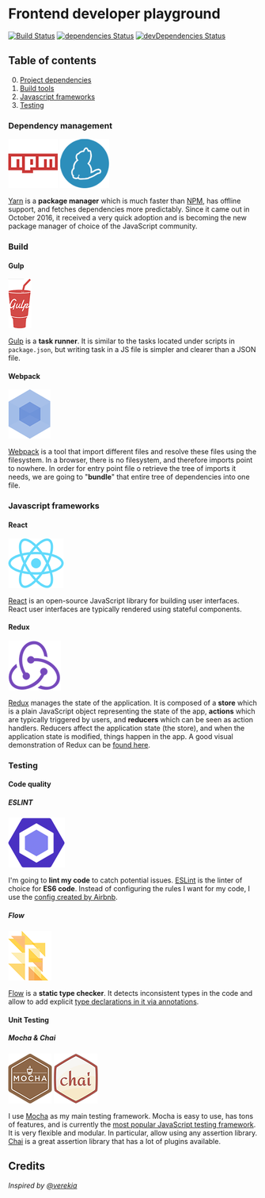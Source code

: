 # Frontend developer playground

[![Build Status](https://travis-ci.org/iGitScor/frontend-developer.svg?branch=master)](https://travis-ci.org/iGitScor/frontend-developer)
[![dependencies Status](https://david-dm.org/iGitScor/frontend-developer/status.svg)](https://david-dm.org/iGitScor/frontend-developer)
[![devDependencies Status](https://david-dm.org/iGitScor/frontend-developer/dev-status.svg)](https://david-dm.org/iGitScor/frontend-developer?type=dev)

## Table of contents

0. [Project dependencies](#dependency-management)
0. [Build tools](#build)
0. [Javascript frameworks](#javascript-frameworks)
0. [Testing](#testing)

### Dependency management

[![Yarn](/docs/img/npm.png)](https://npmjs.com/)
[![Yarn](/docs/img/yarn.png)](https://yarnpkg.com/)

[Yarn](https://yarnpkg.com/) is a **package manager** which is much faster than [NPM](https://npmjs.com/), has offline support, and fetches dependencies more predictably. Since it came out in October 2016, it received a very quick adoption and is becoming the new package manager of choice of the JavaScript community.

### Build

#### Gulp
[![Gulp](/docs/img/gulp.png)](http://gulpjs.com/)

[Gulp](http://gulpjs.com/) is a **task runner**. It is similar to the tasks located under scripts in `package.json`, but writing task in a JS file is simpler and clearer than a JSON file.

#### Webpack

[![Webpack](/docs/img/webpack.png)](https://webpack.github.io/)

[Webpack](https://webpack.github.io/) is a tool that import different files and resolve these files using the filesystem. In a browser, there is no filesystem, and therefore imports point to nowhere. In order for entry point file o retrieve the tree of imports it needs, we are going to "**bundle**" that entire tree of dependencies into one file.

### Javascript frameworks

#### React

[![React](/docs/img/react.png)](https://facebook.github.io/react/)

[React](https://facebook.github.io/react/) is an open-source JavaScript library for building user interfaces. React user interfaces are typically rendered using stateful components.

#### Redux

[![Redux](/docs/img/redux.png)](http://redux.js.org/)

[Redux](http://redux.js.org/) manages the state of the application. It is composed of a **store** which is a plain JavaScript object representing the state of the app, **actions** which are typically triggered by users, and **reducers** which can be seen as action handlers. Reducers affect the application state (the store), and when the application state is modified, things happen in the app. A good visual demonstration of Redux can be [found here](http://slides.com/jenyaterpil/redux-from-twitter-hype-to-production#/9).

### Testing

#### Code quality

##### ESLINT

[![ESLint](/docs/img/eslint.png)](http://eslint.org/)

I'm going to **lint my code** to catch potential issues. [ESLint](http://eslint.org/) is the linter of choice for **ES6 code**. Instead of configuring the rules I want for my code, I use the [config created by Airbnb](https://github.com/airbnb/javascript).

##### Flow

[![Flow](/docs/img/flow.png)](https://flowtype.org/)

[Flow](https://flowtype.org/) is a **static type checker**. It detects inconsistent types in the code and allow to add explicit [type declarations in it via annotations](https://flowtype.org/docs/type-annotations.html).

#### Unit Testing

##### Mocha & Chai

[![Mocha](/docs/img/mocha.png)](https://mochajs.org/)
[![Chai](/docs/img/chai.png)](http://chaijs.com/)

I use [Mocha](https://mochajs.org/) as my main testing framework. Mocha is easy to use, has tons of features, and is currently the [most popular JavaScript testing framework](http://stateofjs.com/2016/testing/). It is very flexible and modular. In particular, allow using any assertion library. [Chai](http://chaijs.com/) is a great assertion library that has a lot of plugins available.

## Credits

_Inspired by [@verekia](https://twitter.com/verekia)_
